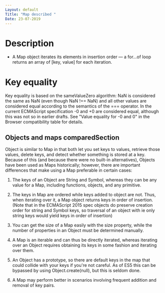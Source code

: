 ```yaml
---
Layout: default
Title: "Map described "
Date: 23-07-2019
---
```


# Description

- A Map object iterates its elements in insertion order — a for...of loop returns an array of [key, value] for each iteration.

# Key equality
Key equality is based on the sameValueZero algorithm: NaN is considered the same as NaN (even though NaN !== NaN) and all other values are considered equal according to the semantics of the === operator. In the current ECMAScript specification -0 and +0 are considered equal, although this was not so in earlier drafts. See "Value equality for -0 and 0" in the Browser compatibility table for details.

## Objects and maps comparedSection

Object is similar to Map in that both let you set keys to values, retrieve those values, delete keys, and detect whether something is stored at a key. Because of this (and because there were no built-in alternatives), Objects have been used as Maps historically; however, there are important differences that make using a Map preferable in certain cases:

1. The keys of an Object are String and Symbol, whereas they can be any value for a Map, including functions, objects, and any primitive.

2. The keys in Map are ordered while keys added to object are not. Thus, when iterating over it, a Map object returns keys in order of insertion. (Note that in the ECMAScript 2015 spec objects do preserve creation order for string and Symbol keys, so traversal of an object with ie only string keys would yield keys in order of insertion)

3. You can get the size of a Map easily with the size property, while the number of properties in an Object must be determined manually.

4. A Map is an iterable and can thus be directly iterated, whereas iterating over an Object requires obtaining its keys in some fashion and iterating over them.

5. An Object has a prototype, so there are default keys in the map that could collide with your keys if you're not careful. As of ES5 this can be bypassed by using Object.create(null), but this is seldom done.

6. A Map may perform better in scenarios involving frequent addition and removal of key pairs.